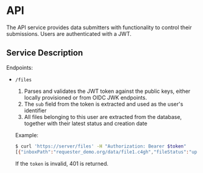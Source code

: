 # API
The API service provides data submitters with functionality to control
their submissions. Users are authenticated with a JWT. 

## Service Description

Endpoints:
  - `/files`
  
    1. Parses and validates the JWT token against the public keys, either locally provisioned or from OIDC JWK endpoints.
    2. The `sub` field from the token is extracted and used as the user's identifier
    3. All files belonging to this user are extracted from the database, together with their latest status and creation date
     
     Example:
      ```bash
      $ curl 'https://server/files' -H "Authorization: Bearer $token"
    [{"inboxPath":"requester_demo.org/data/file1.c4gh","fileStatus":"uploaded","createAt":"2023-11-13T10:12:43.144242Z"}] 
    ```
     If the `token` is invalid, 401 is returned.